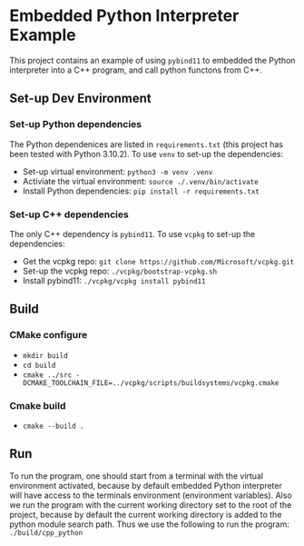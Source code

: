 # Embedded Python Interpreter Example

This project contains an example of using `pybind11` to embedded the Python interpreter into a C++ program, and call python functons from C++.

## Set-up Dev Environment

### Set-up Python dependencies
The Python dependenices are listed in `requirements.txt` (this project has been tested with Python 3.10.2). To use `venv` to set-up the dependencies:
- Set-up virtual environment: `python3 -m venv .venv`
- Activiate the virtual environment: `source ./.venv/bin/activate`
- Install Python dependencies: `pip install -r requirements.txt`

### Set-up C++ dependencies
The only C++ dependency is `pybind11`. To use `vcpkg` to set-up the dependencies:
- Get the vcpkg repo: `git clone https://github.com/Microsoft/vcpkg.git`
- Set-up the vcpkg repo: `./vcpkg/bootstrap-vcpkg.sh`
- Install pybind11: `./vcpkg/vcpkg install pybind11`

## Build

### CMake configure
- `mkdir build`
- `cd build`
- `cmake ../src -DCMAKE_TOOLCHAIN_FILE=../vcpkg/scripts/buildsystems/vcpkg.cmake`

### Cmake build
- `cmake --build .`

## Run

To run the program, one should start from a terminal with the virtual environment activated, because by default embedded Python interpreter will have access to the terminals environment (environment variables). Also we run the program with the current working directory set to the root of the project, because by default the current working directory is added to the python module search path. Thus we use the following to run the program: `./build/cpp_python`
